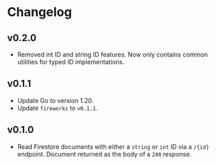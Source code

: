 # Changelog

## v0.2.0

- Removed int ID and string ID features. Now only contains common utilities for typed ID implementations.

## v0.1.1

- Update Go to version 1.20.
- Update `fireworks` to `v0.1.1`.

## v0.1.0

- Read Firestore documents with either a `string` or `int` ID via a `/{id}` endpoint. Document returned as the body of a `200` response.